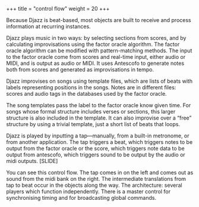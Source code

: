 +++
title = "control flow"
weight = 20
+++

Because Djazz is beat-based, most objects are built to receive and process information at recurring instances. 

Djazz plays music in two ways: by selecting sections from scores, and by calculating improvisations using the factor oracle algorithm. The factor oracle algorithm can be modified with pattern-matching methods. The input to the factor oracle come from scores and real-time input, either audio or MIDI, and is output as audio or MIDI. It uses Antescofo to generate notes both from scores and generated as improvisations in tempo.

Djazz improvises on songs using template files, which are lists of beats with labels representing positions in the songs.  Notes are in different files: scores and audio tags in the databases used by the factor oracle. 

The song templates pass the label to the factor oracle know given time.  For songs whose formal structure includes verses or sections, this larger structure is also included in the template. It can also improvise over a “free” structure by using a trivial template, just a short list of beats that loops.

Djazz is played by inputting a tap—manually, from a built-in metronome, or from another application. The tap triggers a beat, which triggers notes to be output from the factor oracle or the score, which triggers note data to be output from antescofo, which triggers sound to be output by the audio or midi outputs. [SLIDE]

You can see this control flow. The tap comes in on the left and comes out as sound from the midi bank on the right. The intermediate translations from tap to beat occur in the objects along the way.
The architecture: several players which function independently. There is a master control for synchronising timing and for broadcasting global commands.

